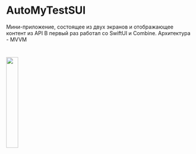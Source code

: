 # AutoMyTestSUI

Мини-приложение, состоящее из двух экранов и отображающее контент из API
В первый раз работал со SwiftUI и Combine.
Архитектура - MVVM

# <img src="https://github.com/MAKSIM89PW/AutoMyTestSUI/blob/main/Simulator%20Screen2023-08-07.gif" width="25%" height="auto">
